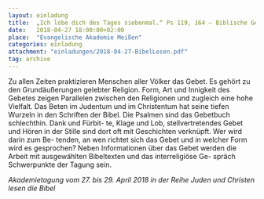 ```yaml
---
layout: einladung
title:  „Ich lobe dich des Tages siebenmal.“ Ps 119, 164 – Biblische Geschichten vom Beten
date:   2018-04-27 18:00:00+02:00
place:  "Evangelische Akademie Meißen"
categories: einladung
attachment: "einladungen/2018-04-27-BibelLesen.pdf"
tag: archive
---
```


Zu allen Zeiten praktizieren Menschen aller Völker das Gebet. Es gehört zu den Grundäußerungen gelebter Religion. Form, Art und Innigkeit des Gebetes zeigen Parallelen zwischen den Religionen und zugleich eine hohe Vielfalt. Das Beten im Judentum und im Christentum hat seine tiefen Wurzeln in den Schriften der Bibel. Die Psalmen sind das Gebetbuch schlechthin. Dank und Fürbit- te, Klage und Lob, stellvertretendes Gebet und Hören in der Stille sind dort oft mit Geschichten verknüpft. Wer wird darin zum Be- tenden, an wen richtet sich das Gebet und in welcher Form wird es gesprochen? Neben Informationen über das Gebet werden die Arbeit mit ausgewählten Bibeltexten und das interreligiöse Ge- spräch Schwerpunkte der Tagung sein.

*Akademietagung vom 27. bis 29. April 2018
in der Reihe Juden und Christen lesen die Bibel*
